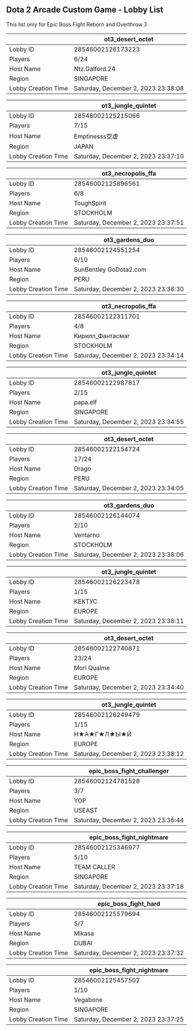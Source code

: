 ## Dota 2 Arcade Custom Game - Lobby List

This list only for Epic Boss Fight Reborn and Overthrow 3

|  | ot3_desert_octet |
| ------ | ------ |
| Lobby ID | 28546002126173223 |
| Players | 6/24 |
| Host Name | Ntz.Galford.24 |
| Region | SINGAPORE |
| Lobby Creation Time | Saturday, December 2, 2023 23:38:08 |


|  | ot3_jungle_quintet |
| ------ | ------ |
| Lobby ID | 28546002125215066 |
| Players | 7/15 |
| Host Name | Emptinesss空虚 |
| Region | JAPAN |
| Lobby Creation Time | Saturday, December 2, 2023 23:37:10 |


|  | ot3_necropolis_ffa |
| ------ | ------ |
| Lobby ID | 28546002125896561 |
| Players | 6/8 |
| Host Name | ToughSpirit |
| Region | STOCKHOLM |
| Lobby Creation Time | Saturday, December 2, 2023 23:37:51 |


|  | ot3_gardens_duo |
| ------ | ------ |
| Lobby ID | 28546002124551254 |
| Players | 6/10 |
| Host Name | SunBentley GoDota2.com |
| Region | PERU |
| Lobby Creation Time | Saturday, December 2, 2023 23:36:30 |


|  | ot3_necropolis_ffa |
| ------ | ------ |
| Lobby ID | 28546002122311701 |
| Players | 4/8 |
| Host Name | Кирилл_Фантасмаг |
| Region | STOCKHOLM |
| Lobby Creation Time | Saturday, December 2, 2023 23:34:14 |


|  | ot3_jungle_quintet |
| ------ | ------ |
| Lobby ID | 28546002122987817 |
| Players | 2/15 |
| Host Name | papa.elf |
| Region | SINGAPORE |
| Lobby Creation Time | Saturday, December 2, 2023 23:34:55 |


|  | ot3_desert_octet |
| ------ | ------ |
| Lobby ID | 28546002122154724 |
| Players | 17/24 |
| Host Name | Drago |
| Region | PERU |
| Lobby Creation Time | Saturday, December 2, 2023 23:34:05 |


|  | ot3_gardens_duo |
| ------ | ------ |
| Lobby ID | 28546002126144074 |
| Players | 2/10 |
| Host Name | Ventarno |
| Region | STOCKHOLM |
| Lobby Creation Time | Saturday, December 2, 2023 23:38:06 |


|  | ot3_jungle_quintet |
| ------ | ------ |
| Lobby ID | 28546002126223478 |
| Players | 1/15 |
| Host Name | КЕКТУС |
| Region | EUROPE |
| Lobby Creation Time | Saturday, December 2, 2023 23:38:11 |


|  | ot3_desert_octet |
| ------ | ------ |
| Lobby ID | 28546002122740871 |
| Players | 23/24 |
| Host Name | Mori Qualme |
| Region | EUROPE |
| Lobby Creation Time | Saturday, December 2, 2023 23:34:40 |


|  | ot3_jungle_quintet |
| ------ | ------ |
| Lobby ID | 28546002126249479 |
| Players | 1/15 |
| Host Name | Н★А★Г★Л★Ы★Й |
| Region | EUROPE |
| Lobby Creation Time | Saturday, December 2, 2023 23:38:12 |


|  | epic_boss_fight_challenger |
| ------ | ------ |
| Lobby ID | 28546002124781528 |
| Players | 3/7 |
| Host Name | YOP |
| Region | USEAST |
| Lobby Creation Time | Saturday, December 2, 2023 23:36:44 |


|  | epic_boss_fight_nightmare |
| ------ | ------ |
| Lobby ID | 28546002125346977 |
| Players | 5/10 |
| Host Name | TEAM CALLER |
| Region | SINGAPORE |
| Lobby Creation Time | Saturday, December 2, 2023 23:37:18 |


|  | epic_boss_fight_hard |
| ------ | ------ |
| Lobby ID | 28546002125579694 |
| Players | 5/7 |
| Host Name | Mikasa |
| Region | DUBAI |
| Lobby Creation Time | Saturday, December 2, 2023 23:37:32 |


|  | epic_boss_fight_nightmare |
| ------ | ------ |
| Lobby ID | 28546002125457502 |
| Players | 1/10 |
| Host Name | Vegabone |
| Region | SINGAPORE |
| Lobby Creation Time | Saturday, December 2, 2023 23:37:25 |


